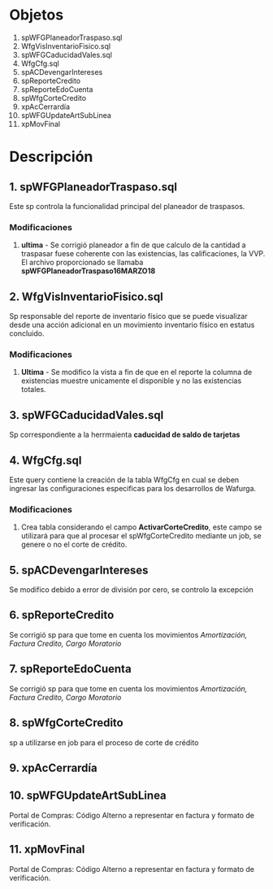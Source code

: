 # Objetos #
1. spWFGPlaneadorTraspaso.sql
2. WfgVisInventarioFisico.sql
3. spWFGCaducidadVales.sql
4. WfgCfg.sql
5. spACDevengarIntereses
6. spReporteCredito
7. spReporteEdoCuenta
8. spWfgCorteCredito
9. xpAcCerrardía
10. spWFGUpdateArtSubLinea
11. xpMovFinal

# Descripción #
## 1. spWFGPlaneadorTraspaso.sql ##
Este sp controla la funcionalidad principal del planeador de traspasos.
### Modificaciones ###
1. **ultima** - Se corrigió planeador a fin de que calculo de la cantidad a traspasar fuese coherente con las existencias, las calificaciones, la VVP. El archivo proporcionado se llamaba **spWFGPlaneadorTraspaso16MARZO18**
## 2. WfgVisInventarioFisico.sql ##
Sp responsable del reporte de inventario físico que se puede visualizar desde una acción adicional en un movimiento inventario físico en estatus concluido.
### Modificaciones ###
1. **Ultima** - Se modifico la vista a fin de que en el reporte la columna de existencias muestre unicamente el disponible y no las existencias totales.
## 3. spWFGCaducidadVales.sql ##
Sp correspondiente a la herrmaienta **caducidad de saldo de tarjetas**
## 4. WfgCfg.sql ##
Este query contiene la creación de la tabla WfgCfg en cual se deben ingresar las configuraciones especificas para los desarrollos de Wafurga.
### Modificaciones ###
1. Crea tabla considerando el campo **ActivarCorteCredito**, este campo se utilizará para que al procesar el spWfgCorteCredito mediante un job, se genere o no el corte de crédito.
## 5. spACDevengarIntereses ##
Se modifico debido a error de división por cero, se controlo la excepción
## 6. spReporteCredito ##
Se corrigió sp para que tome en cuenta los movimientos *Amortización, Factura Credito, Cargo Moratorio*
## 7. spReporteEdoCuenta ##
Se corrigió sp para que tome en cuenta los movimientos *Amortización, Factura Credito, Cargo Moratorio*
## 8. spWfgCorteCredito ##
sp a utilizarse en job para el proceso de corte de crédito
## 9. xpAcCerrardía ##
## 10. spWFGUpdateArtSubLinea ##
Portal de Compras: Código Alterno a representar en factura y formato de verificación.
## 11. xpMovFinal ##
Portal de Compras: Código Alterno a representar en factura y formato de verificación.
